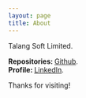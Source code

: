 ```yaml
---
layout: page
title: About
---
```


<p class="message">
  Talang Soft Limited.
</p>

<strong>Repositories: </strong><a href="https://github.com/tamaslang" target="_blank">Github</a>.<br/>
<strong>Profile: </strong><a href="https://uk.linkedin.com/in/tamaslang" target="_blank">LinkedIn</a>.

Thanks for visiting!
